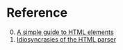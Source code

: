 # Reference

0. [A simple guide to HTML <head> elements](https://htmlhead.dev/)
0. [Idiosyncrasies of the HTML parser](https://htmlparser.info/)

